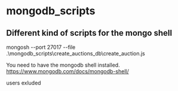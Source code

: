 # mongodb_scripts
## Different kind of scripts for the mongo shell

 mongosh --port 27017 --file .\mongodb_scripts\create_auctions_db\create_auction.js

You need to have the mongodb shell installed. 
https://www.mongodb.com/docs/mongodb-shell/
    
users exluded
